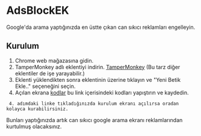 # AdsBlockEK
Google'da arama yaptığınızda en üstte çıkan can sıkıcı reklamları engelleyin.

## Kurulum
1. Chrome web mağazasına gidin.
2. TamperMonkey adlı eklentiyi indirin. [TamperMonkey](https://chrome.google.com/webstore/detail/tampermonkey/dhdgffkkebhmkfjojejmpbldmpobfkfo?hl=tr) (Bu tarz diğer eklentiler de işe yarayabilir.)
3. Eklenti yüklendikten sonra eklentinin üzerine tıklayın ve "Yeni Betik Ekle.." seçeneğini seçin.
4. Açılan ekrana [kodlar](https://github.com/emrekayik/AdsBlockEK/raw/main/AdsBlockEK%20-%20Google%20Ads%20Blocker.user.js) bu link içerisindeki kodları yapıştırın ve kaydedin.
```
 4. adımdaki linke tıkladığınızda kurulum ekranı açılırsa oradan kolayca kurabilirsiniz.
```
 
Bunları yaptığınızda artık can sıkıcı google arama ekranı reklamlarından kurtulmuş olacaksınız.
